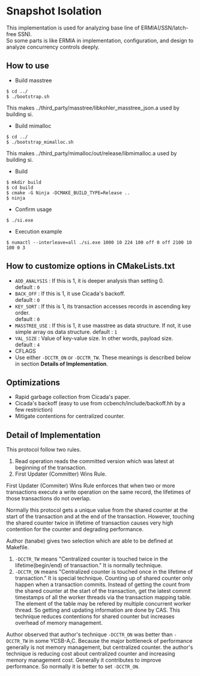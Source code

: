 # Snapshot Isolation
This implementation is used for analyzing base line of ERMIA(/SSN/latch-free SSN).<br>
So some parts is like ERMIA in implementation, configuration, and design to analyze concurrency controls deeply.<br>

## How to use
- Build masstree
```
$ cd ../
$ ./bootstrap.sh
```
This makes ../third_party/masstree/libkohler_masstree_json.a used by building si.
- Build mimalloc
```
$ cd ../
$ ./bootstrap_mimalloc.sh
```
This makes ../third_party/mimalloc/out/release/libmimalloc.a used by building si.
- Build 
```
$ mkdir build
$ cd build
$ cmake -G Ninja -DCMAKE_BUILD_TYPE=Release ..
$ ninja
```
- Confirm usage 
```
$ ./si.exe
```
- Execution example 
```
$ numactl --interleave=all ./si.exe 1000 10 224 100 off 0 off 2100 10 100 0 3
```

## How to customize options in CMakeLists.txt
- `ADD_ANALYSIS` : If this is 1, it is deeper analysis than setting 0.<br>
default : `0`
- `BACK_OFF` : If this is 1, it use Cicada's backoff.<br>
default : `0`
- `KEY_SORT` : If this is 1, its transaction accesses records in ascending key order.<br>
default : `0`
- `MASSTREE_USE` : If this is 1, it use masstree as data structure. If not, it use simple array αs data structure.
default : `1`
- `VAL_SIZE` : Value of key-value size. In other words, payload size.<br>
default : `4`
- CFLAGS
 - Use either `-DCCTR_ON` or `-DCCTR_TW`. These meanings is described below in section **Details of Implementation**.

## Optimizations
- Rapid garbage collection from Cicada's paper.
- Cicada's backoff (easy to use from ccbench/include/backoff.hh by a few restriction)
- Mitigate contentions for centralized counter. 

## Detail of Implementation
 This protocol follow two rules.
 1. Read operation reads the committed version which was latest at beginning of the transaction.
 2. First Updater (Committer) Wins Rule.
 
First Updater (Commiter) Wins Rule enforces that when two or more transactions execute a write operation on the same record, the lifetimes of those transactions do not overlap.

Normally this protocol gets a unique value from the shared counter at the start of the transaction and at the end of the transaction.
However, touching the shared counter twice in lifetime of transaction causes very high contention for the counter and degrading performance.

Author (tanabe) gives two selection which are able to be defined at Makefile.
 1. `-DCCTR_TW` means "Centralized counter is touched twice in the lifetime(begin/end) of transaction." It is normally technique.
 2. `-DCCTR_ON` means "Centralized counter is touched once in the lifetime of transaction." It is special technique. Counting up of shared counter only happen when a transaction commits. Instead of getting the count from the shared counter at the start of the transaction, get the latest commit timestamps of all the worker threads via the transaction mapping table. The element of the table may be refered by multiple concurrent worker thread. So getting and updating information are done by CAS. This technique reduces contentions for shared counter but increases overhead of memory management.

Author observed that author's technique `-DCCTR_ON` was better than `-DCCTR_TW` in some YCSB-A,C. Because the major bottleneck of performance generally is not memory management, but centralized counter. the author's technique is reducing cost about centralized counter and increasing memory management cost. Generally it contributes to improve performance. So normally it is better to set `-DCCTR_ON`.

